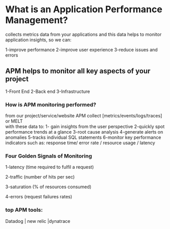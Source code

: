 
# What is an Application Performance Management?
collects metrics data from your applications and  this data helps to monitor application insights, so we can:

1-improve performance
2-improve user experience
3-reduce issues and errors


## APM helps to monitor all key aspects of your project

1-Front End
2-Back end
3-Infrastructure

### How is APM monitoring performed?
from our project/service/website APM collect  [metrics/events/logs/traces] or MELT  
with these data to:
1- gain insights from the user perspective
2-quickly spot performance trends at a glance
3-root cause analysis
4-generate alerts on anomalies
5-tracks individual SQL statements
6-monitor key performance indicators such as: response time/ error rate / resource usage / latency

### Four Golden Signals of Monitoring

1-latency (time required to fulfil a request)

2-traffic (number of hits per sec)

3-saturation (% of resources consumed)

4-errors (request failures rates)

### top APM tools:

Datadog | new relic  |dynatrace



